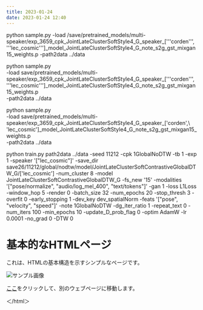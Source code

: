 ```yaml
---
title: 2023-01-24
date: 2023-01-24 12:40
---
```

python sample.py -load /save/pretrained_models/multi-speaker/exp_3659_cpk_JointLateClusterSoftStyle4_G_speaker_['\''corden'\'', '\''lec_cosmic'\'']_model_JointLateClusterSoftStyle4_G_note_s2g_gst_mixgan15_weights.p -path2data ../data


python sample.py \
-load save/pretrained_models/multi-speaker/exp_3659_cpk_JointLateClusterSoftStyle4_G_speaker_['\''corden'\'', '\''lec_cosmic'\'']_model_JointLateClusterSoftStyle4_G_note_s2g_gst_mixgan15_weights.p \
-path2data ../data

python sample.py \
-load save/pretrained_models/multi-speaker/exp_3659_cpk_JointLateClusterSoftStyle4_G_speaker_\[\'corden\',\ \'lec_cosmic\'\]_model_JointLateClusterSoftStyle4_G_note_s2g_gst_mixgan15_weights.p \
-path2data ../data

python train.py path2data ../data -seed 11212 -cpk 1GlobalNoDTW -tb 1 -exp 1 -speaker '["lec_cosmic"]' -save_dir save26/11212/global/nodtw/model/JointLateClusterSoftContrastiveGlobalDTW_G/['lec_cosmic'] -num_cluster 8 -model JointLateClusterSoftContrastiveGlobalDTW_G -fs_new '15' -modalities '["pose/normalize", "audio/log_mel_400", "text/tokens"]' -gan 1 -loss L1Loss -window_hop 5 -render 0 -batch_size 32 -num_epochs 20 -stop_thresh 3 -overfit 0 -early_stopping 1 -dev_key dev_spatialNorm -feats '["pose", "velocity", "speed"]' -note 1GlobalNoDTW -dg_iter_ratio 1 -repeat_text 0 -num_iters 100 -min_epochs 10 -update_D_prob_flag 0 -optim AdamW -lr 0.0001 -no_grad 0 -DTW 0



<!DOCTYPE html>
<html lang="ja">
<head>
    <meta charset="UTF-8">
    <title>基本的なHTMLページ</title>
</head>
<body>
    <h1>基本的なHTMLページ</h1>
    <p>これは、HTMLの基本構造を示すシンプルなページです。</p>
    <img src="https://via.placeholder.com/150" alt="サンプル画像">
    <p><a href="https://www.example.com">ここ</a>をクリックして、別のウェブページに移動します。</p>
</body>
＜/html＞
